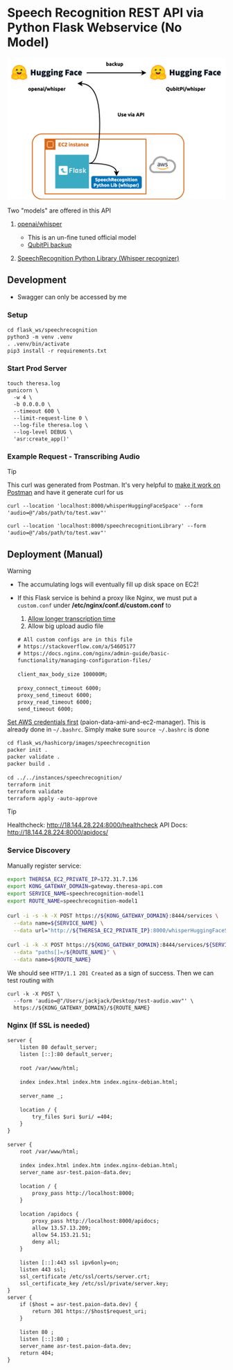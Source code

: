 Speech Recognition REST API via Python Flask Webservice (No Model)
==================================================================

![Error loading frontend-dev-design.png](../../img/flask-speechrecognition.png)

Two "models" are offered in this API

1. [openai/whisper](https://huggingface.co/spaces/openai/whisper)

   - This is an un-fine tuned official model
   - [QubitPi backup](https://huggingface.co/spaces/QubitPi/whisper)

2. [SpeechRecognition Python Library (Whisper recognizer)](https://github.com/QubitPi/speech_recognition)

Development
-----------

- Swagger can only be accessed by me

### Setup

```console
cd flask_ws/speechrecognition
python3 -m venv .venv
. .venv/bin/activate
pip3 install -r requirements.txt
```

### Start Prod Server

```console
touch theresa.log
gunicorn \
  -w 4 \
  -b 0.0.0.0 \
  --timeout 600 \
  --limit-request-line 0 \
  --log-file theresa.log \
  --log-level DEBUG \
  'asr:create_app()'
```

### Example Request - Transcribing Audio

> [!TIP]
>
> This curl was generated from Postman. It's very helpful to
> [make it work on Postman](https://galaxyofai.com/how-to-send-audio-files-to-flask-api-using-postman/) and have it
> generate curl for us

```console
curl --location 'localhost:8000/whisperHuggingFaceSpace' --form 'audio=@"/abs/path/to/test.wav"'
```

```console
curl --location 'localhost:8000/speechrecognitionLibrary' --form 'audio=@"/abs/path/to/test.wav"'
```

Deployment (Manual)
-------------------

> [!WARNING]
> 
> - The accumulating logs will eventually fill up disk space on EC2!
> - If this Flask service is behind a proxy like Nginx, we must put a `custom.conf` under
>   __/etc/nginx/conf.d/custom.conf__ to
> 
>   1. [Allow longer transcription time](https://stackoverflow.com/a/54605177)
>   2. Allow big upload audio file
>
>   ```
>   # All custom configs are in this file
>   # https://stackoverflow.com/a/54605177
>   # https://docs.nginx.com/nginx/admin-guide/basic-functionality/managing-configuration-files/
>   
>   client_max_body_size 100000M;
>   
>   proxy_connect_timeout 6000;
>   proxy_send_timeout 6000;
>   proxy_read_timeout 6000;
>   send_timeout 6000;
>   ```

[Set AWS credentials first](https://developer.hashicorp.com/terraform/tutorials/aws-get-started/aws-build)
(paion-data-ami-and-ec2-manager). This is already done in `~/.bashrc`. Simply make sure `source ~/.bashrc` is done

```console
cd flask_ws/hashicorp/images/speechrecognition
packer init .
packer validate .
packer build .

cd ../../instances/speechrecognition/
terraform init
terraform validate
terraform apply -auto-approve
```

> [!TIP]
>
> Healthcheck: http://18.144.28.224:8000/healthcheck
> API Docs: http://18.144.28.224:8000/apidocs/

### Service Discovery

Manually register service:

```bash
export THERESA_EC2_PRIVATE_IP=172.31.7.136
export KONG_GATEWAY_DOMAIN=gateway.theresa-api.com
export SERVICE_NAME=speechrecognition-model1
export ROUTE_NAME=speechrecognition-model1

curl -i -s -k -X POST https://${KONG_GATEWAY_DOMAIN}:8444/services \
  --data name=${SERVICE_NAME} \
  --data url="http://${THERESA_EC2_PRIVATE_IP}:8000/whisperHuggingFaceSpace"

curl -i -k -X POST https://${KONG_GATEWAY_DOMAIN}:8444/services/${SERVICE_NAME}/routes \
  --data "paths[]=/${ROUTE_NAME}" \
  --data name=${ROUTE_NAME}
```

We should see `HTTP/1.1 201 Created` as a sign of success. Then we can test routing with

```console
curl -k -X POST \
  --form 'audio=@"/Users/jackjack/Desktop/test-audio.wav"' \
  https://${KONG_GATEWAY_DOMAIN}/${ROUTE_NAME}
```

### Nginx (If SSL is needed)

```
server {
    listen 80 default_server;
    listen [::]:80 default_server;

    root /var/www/html;

    index index.html index.htm index.nginx-debian.html;

    server_name _;

    location / {
        try_files $uri $uri/ =404;
    }
}

server {
    root /var/www/html;

    index index.html index.htm index.nginx-debian.html;
    server_name asr-test.paion-data.dev;

    location / {
        proxy_pass http://localhost:8000;
    }

    location /apidocs {
        proxy_pass http://localhost:8000/apidocs;
        allow 13.57.13.209;
        allow 54.153.21.51;
        deny all;
    }

    listen [::]:443 ssl ipv6only=on;
    listen 443 ssl;
    ssl_certificate /etc/ssl/certs/server.crt;
    ssl_certificate_key /etc/ssl/private/server.key;
}
server {
    if ($host = asr-test.paion-data.dev) {
        return 301 https://$host$request_uri;
    }

    listen 80 ;
    listen [::]:80 ;
    server_name asr-test.paion-data.dev;
    return 404;
}
```
